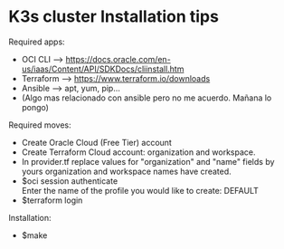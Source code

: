 # K3s cluster Installation tips

Required apps:
- OCI CLI --> https://docs.oracle.com/en-us/iaas/Content/API/SDKDocs/cliinstall.htm
- Terraform --> https://www.terraform.io/downloads
- Ansible --> apt, yum, pip...
- (Algo mas relacionado con ansible pero no me acuerdo. Mañana lo pongo)

Required moves:
- Create Oracle Cloud (Free Tier) account
- Create Terraform Cloud account: organization and workspace.
- In provider.tf replace values for "organization" and "name" fields by yours organization and workspace names have created.
- $oci session authenticate<br />
Enter the name of the profile you would like to create: DEFAULT
- $terraform login

Installation:
- $make
